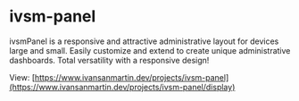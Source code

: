 # ivsm-panel

ivsmPanel is a responsive and attractive administrative layout for devices large and small. Easily customize and extend to create unique administrative dashboards. Total versatility with a responsive design!

View: [https://www.ivansanmartin.dev/projects/ivsm-panel](https://www.ivansanmartin.dev/projects/ivsm-panel/display)
